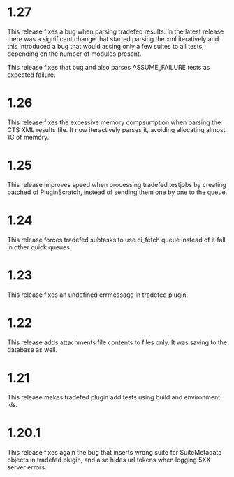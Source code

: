 # 1.27

This release fixes a bug when parsing tradefed results. In the latest
release there was a significant change that started parsing the xml
iteratively and this introduced a bug that would assing only a few
suites to all tests, depending on the number of modules present.

This release fixes that bug and also parses ASSUME_FAILURE tests
as expected failure.

# 1.26

This release fixes the excessive memory compsumption when parsing
the CTS XML results file. It now iteractively parses it, avoiding
allocating almost 1G of memory.

# 1.25

This release improves speed when processing tradefed testjobs by creating
batched of PluginScratch, instead of sending them one by one to the queue.

# 1.24

This release forces tradefed subtasks to use ci_fetch queue instead
of it fall in other quick queues.

# 1.23

This release fixes an undefined errmessage in tradefed plugin.

# 1.22

This release adds attachments file contents to files only. It was saving
to the database as well.

# 1.21

This release makes tradefed plugin add tests using build
and environment ids.


# 1.20.1

This release fixes again the bug that inserts wrong suite for
SuiteMetadata objects in tradefed plugin, and also hides url
tokens when logging 5XX server errors.
